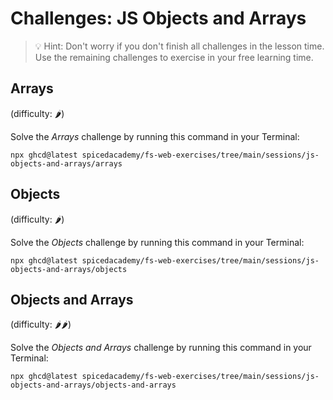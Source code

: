 # Challenges: JS Objects and Arrays

> 💡 Hint: Don't worry if you don't finish all challenges in the lesson time. Use the remaining
> challenges to exercise in your free learning time.

## Arrays

(difficulty: 🌶️)

Solve the _Arrays_ challenge by running this command in your Terminal:

```
npx ghcd@latest spicedacademy/fs-web-exercises/tree/main/sessions/js-objects-and-arrays/arrays
```

## Objects

(difficulty: 🌶️)

Solve the _Objects_ challenge by running this command in your Terminal:

```
npx ghcd@latest spicedacademy/fs-web-exercises/tree/main/sessions/js-objects-and-arrays/objects
```

## Objects and Arrays

(difficulty: 🌶️🌶️)

Solve the _Objects and Arrays_ challenge by running this command in your Terminal:

```
npx ghcd@latest spicedacademy/fs-web-exercises/tree/main/sessions/js-objects-and-arrays/objects-and-arrays
```
